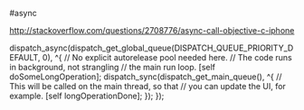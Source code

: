 #async

http://stackoverflow.com/questions/2708776/async-call-objective-c-iphone

dispatch_async(dispatch_get_global_queue(DISPATCH_QUEUE_PRIORITY_DEFAULT, 0), ^{
    // No explicit autorelease pool needed here.
    // The code runs in background, not strangling
    // the main run loop.
    [self doSomeLongOperation];
    dispatch_sync(dispatch_get_main_queue(), ^{
        // This will be called on the main thread, so that
        // you can update the UI, for example.
        [self longOperationDone];
    });
});